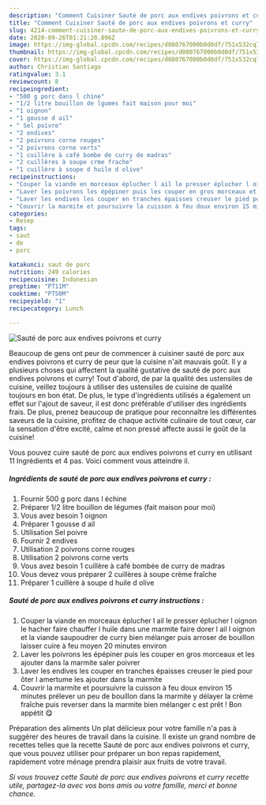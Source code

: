 ```yaml
---
description: "Comment Cuisiner Sauté de porc aux endives poivrons et curry"
title: "Comment Cuisiner Sauté de porc aux endives poivrons et curry"
slug: 4214-comment-cuisiner-saute-de-porc-aux-endives-poivrons-et-curry
date: 2020-09-26T01:21:20.896Z
image: https://img-global.cpcdn.com/recipes/d080767000b0d0df/751x532cq70/saute-de-porc-aux-endives-poivrons-et-curry-photo-principale-de-la-recette.jpg
thumbnail: https://img-global.cpcdn.com/recipes/d080767000b0d0df/751x532cq70/saute-de-porc-aux-endives-poivrons-et-curry-photo-principale-de-la-recette.jpg
cover: https://img-global.cpcdn.com/recipes/d080767000b0d0df/751x532cq70/saute-de-porc-aux-endives-poivrons-et-curry-photo-principale-de-la-recette.jpg
author: Christian Santiago
ratingvalue: 3.1
reviewcount: 8
recipeingredient:
- "500 g porc dans l chine"
- "1/2 litre bouillon de lgumes fait maison pour moi"
- "1 oignon"
- "1 gousse d ail"
- " Sel poivre"
- "2 endives"
- "2 poivrons corne rouges"
- "2 poivrons corne verts"
- "1 cuillère à café bombe de curry de madras"
- "2 cuillères à soupe crme frache"
- "1 cuillère à soupe d huile d olive"
recipeinstructions:
- "Couper la viande en morceaux éplucher l ail le presser éplucher l oignon le hacher faire chauffer l huile dans une marmite faire dorer l ail l oignon et la viande saupoudrer de curry bien mélanger puis arroser de bouillon laisser cuire à feu moyen 20 minutes environ"
- "Laver les poivrons les épépiner puis les couper en gros morceaux et les ajouter dans la marmite saler poivrer"
- "Laver les endives les couper en tranches épaisses creuser le pied pour ôter l amertume les ajouter dans la marmite"
- "Couvrir la marmite et poursuivre la cuisson à feu doux environ 15 minutes prélever un peu de bouillon dans la marmite y délayer la crème fraîche puis reverser dans la marmite bien mélanger c est prêt ! Bon appétit 😋"
categories:
- Resep
tags:
- saut
- de
- porc

katakunci: saut de porc 
nutrition: 249 calories
recipecuisine: Indonesian
preptime: "PT11M"
cooktime: "PT50M"
recipeyield: "1"
recipecategory: Lunch

---
```



![Sauté de porc aux endives poivrons et curry](https://img-global.cpcdn.com/recipes/d080767000b0d0df/751x532cq70/saute-de-porc-aux-endives-poivrons-et-curry-photo-principale-de-la-recette.jpg)

Beaucoup de gens ont peur de commencer à cuisiner sauté de porc aux endives poivrons et curry de peur que la cuisine n'ait mauvais goût. Il y a plusieurs choses qui affectent la qualité gustative de sauté de porc aux endives poivrons et curry! Tout d'abord, de par la qualité des ustensiles de cuisine, veillez toujours à utiliser des ustensiles de cuisine de qualité toujours en bon état. De plus, le type d'ingrédients utilisés a également un effet sur l'ajout de saveur, il est donc préférable d'utiliser des ingrédients frais. De plus, prenez beaucoup de pratique pour reconnaître les différentes saveurs de la cuisine, profitez de chaque activité culinaire de tout cœur, car la sensation d'être excité, calme et non pressé affecte aussi le goût de la cuisine!

<!--inarticleads1-->

Vous pouvez cuire sauté de porc aux endives poivrons et curry en utilisant 11 Ingrédients et 4 pas. Voici comment vous atteindre il.

##### Ingrédients de sauté de porc aux endives poivrons et curry :

1. Fournir 500 g porc dans l échine
1. Préparer 1/2 litre bouillon de légumes (fait maison pour moi)
1. Vous avez besoin 1 oignon
1. Préparer 1 gousse d ail
1. Utilisation  Sel poivre
1. Fournir 2 endives
1. Utilisation 2 poivrons corne rouges
1. Utilisation 2 poivrons corne verts
1. Vous avez besoin 1 cuillère à café bombée de curry de madras
1. Vous devez vous préparer 2 cuillères à soupe crème fraîche
1. Préparer 1 cuillère à soupe d huile d olive




<!--inarticleads2-->

##### Sauté de porc aux endives poivrons et curry instructions :

1. Couper la viande en morceaux éplucher l ail le presser éplucher l oignon le hacher faire chauffer l huile dans une marmite faire dorer l ail l oignon et la viande saupoudrer de curry bien mélanger puis arroser de bouillon laisser cuire à feu moyen 20 minutes environ
1. Laver les poivrons les épépiner puis les couper en gros morceaux et les ajouter dans la marmite saler poivrer
1. Laver les endives les couper en tranches épaisses creuser le pied pour ôter l amertume les ajouter dans la marmite
1. Couvrir la marmite et poursuivre la cuisson à feu doux environ 15 minutes prélever un peu de bouillon dans la marmite y délayer la crème fraîche puis reverser dans la marmite bien mélanger c est prêt ! Bon appétit 😋




<!--inarticleads1-->

<p>
Préparation des aliments Un plat délicieux pour votre famille n'a pas à suggérer des heures de travail dans la cuisine. Il existe un grand nombre de recettes telles que la recette Sauté de porc aux endives poivrons et curry, que vous pouvez utiliser pour préparer un bon repas rapidement, rapidement votre ménage prendra plaisir aux fruits de votre travail.
</p>

<p>
<i>Si vous trouvez cette Sauté de porc aux endives poivrons et curry recette utile, partagez-la avec vos bons amis ou votre famille, merci et bonne chance.</i>
</p>
